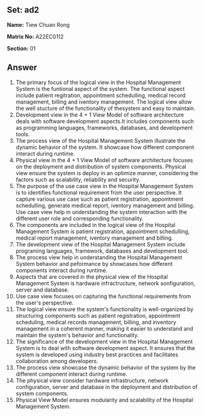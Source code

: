 ## Set: ad2

**Name:** Tiew Chuan Rong

**Matrix No:** A22EC0112

**Section:** 01

## Answer
1. The primary focus of the logical view in the Hospital Management System is the funtional aspect of the system. The functional aspect include patient regitration, appointment schedulling, medical record management, billing and iventory management. The logical view allow the well stucture of the functionality of thesystem and easy to maintain.
2. Development view  in the 4 + 1 View Model of software architecture deals with software development aspects.It includes components such as programming languages, frameworks, databases, and development tools.
3. The process view of the Hospital Management System illustrate the dynamic behavior of the system. It showcase how different component interact during runtime.
4. Physical view in the 4 + 1 View Model of software architecture focuses on the deployment and distribution of system components. Physical view ensure the system is deploy in an optimize manner, considering the factors such as scalability, reliability and security.
5. The purpose of the use case view in the Hospital Management System is to identifies functional requirement from the user perspective. It capture various use case such as patient registration, appointment schedulling, generate medical report, iventory management and billing. Use case view help in understanding the system interaction with the different user role and corresponding functionality.
6. The  components are included in the logical view of the Hospital Management System is patient registration, appointment schedulling, medical report management, iventory management and billing.
7. The development view of the Hospital Management System include programing languages, framework, databases and development tool.
8. The process view help in understanding the Hospital Management System behavior and peformance by showcases how different components interact during runtime.
9. Aspects that are covered in the physical view of the Hospital Management System is hardware infractructure, network sonfiguration, server and database.
10.  Use case view focuses on capturing the functional requirements from the user's perspective.
11.  The logical view ensure the system's functionality is well-organized by structuring components such as patient registration, appointment scheduling, medical records management, billing, and inventory management in a coherent manner, making it easier to understand and maintain the system's behavior and functionality.
12.  The significance of the development view in the Hospital Management System is to deal with software development aspect. It ensures that the system is developed using industry best practices and facilitates collaboration among developers.
13.  The process view showcase the dynamic behavior of the system by the different component interact during runtime.
14.  The physical view consider hardware infrastructure, network configuration, server and database in the deployment and distribution of system components.
15.  Physical View Model ensures modularity and scalability of the Hospital Management System.
